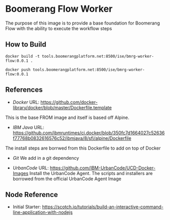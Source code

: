 # Boomerang Flow Worker

The purpose of this image is to provide a base foundation for Boomerang Flow with the ability to execute the workflow steps

## How to Build

`docker build -t tools.boomerangplatform.net:8500/ise/bmrg-worker-flow:0.0.1 .`

`docker push tools.boomerangplatform.net:8500/ise/bmrg-worker-flow:0.0.1`

## References

- *Docker*
URL: https://github.com/docker-library/docker/blob/master/Dockerfile.template

This is the base FROM image and itself is based off Alpine.

- *IBM Java*
URL: https://github.com/ibmruntimes/ci.docker/blob/350fc7d1664027c52636f77768b0832616576c52/ibmjava/8/sfj/alpine/Dockerfile

The install steps are borrwed from this Dockerfile to add on top of Docker

- *Git*
We add in a git dependency

- *UrbanCode*
URL: https://github.com/IBM-UrbanCode/UCD-Docker-Images
Install the UrbanCode Agent. The scripts and installers are borrowed from the official UrbanCode Agent Image

## Node Reference

- Initial Starter: https://scotch.io/tutorials/build-an-interactive-command-line-application-with-nodejs
